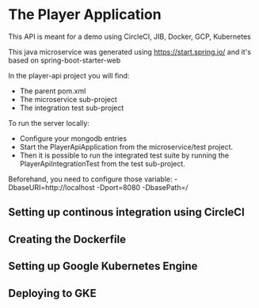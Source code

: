 # The Player Application
This API is meant for a demo using CircleCI, JIB, Docker, GCP, Kubernetes

This java microservice was generated using https://start.spring.io/ and it's based on spring-boot-starter-web


In the player-api project you will find:
* The parent pom.xml
* The microservice sub-project
* The integration test sub-project

To run the server locally:
* Configure your mongodb entries
* Start the PlayerApiApplication from the microservice/test project.
* Then it is possible to run the integrated test suite by running the PlayerApiIntegrationTest from the test sub-project.

Beforehand, you need to configure
those variable:
-DbaseURI=http://localhost -Dport=8080 -DbasePath=/


## Setting up continous integration using CircleCI

## Creating the Dockerfile

## Setting up Google Kubernetes Engine

## Deploying  to GKE

